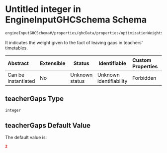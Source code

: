 # Untitled integer in EngineInputGHCSchema Schema

```txt
engineInputGHCSchema#/properties/ghcData/properties/optimizationWeights/properties/timetableGaps/properties/teacherGaps
```

It indicates the weight given to the fact of leaving gaps in teachers' timetables.


| Abstract            | Extensible | Status         | Identifiable            | Custom Properties | Additional Properties | Access Restrictions | Defined In                                                         |
| :------------------ | ---------- | -------------- | ----------------------- | :---------------- | --------------------- | ------------------- | ------------------------------------------------------------------ |
| Can be instantiated | No         | Unknown status | Unknown identifiability | Forbidden         | Allowed               | none                | [ghc.schema.json\*](../out/ghc.schema.json "open original schema") |

## teacherGaps Type

`integer`

## teacherGaps Default Value

The default value is:

```json
2
```

